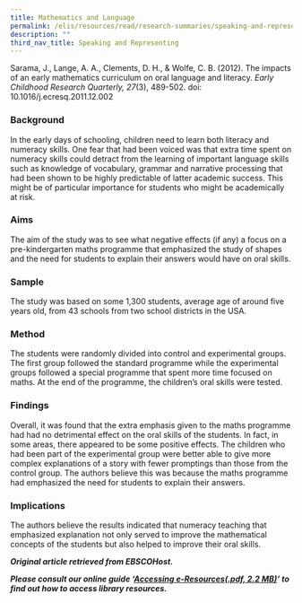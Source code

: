 ```yaml
---
title: Mathematics and Language
permalink: /elis/resources/read/research-summaries/speaking-and-representing/mathematics-and-language/
description: ""
third_nav_title: Speaking and Representing
---
```

Sarama, J., Lange, A. A., Clements, D. H., & Wolfe, C. B. (2012). The impacts of an early mathematics curriculum on oral language and literacy. _Early Childhood Research Quarterly, 27_(3), 489-502. doi: 10.1016/j.ecresq.2011.12.002

### Background

In the early days of schooling, children need to learn both literacy and numeracy skills. One fear that had been voiced was that extra time spent on numeracy skills could detract from the learning of important language skills such as knowledge of vocabulary, grammar and narrative processing that had been shown to be highly predictable of latter academic success. This might be of particular importance for students who might be academically at risk.

### Aims

The aim of the study was to see what negative effects (if any) a focus on a pre-kindergarten maths programme that emphasized the study of shapes and the need for students to explain their answers would have on oral skills.

### Sample

The study was based on some 1,300 students, average age of around five years old, from 43 schools from two school districts in the USA.

### Method

The students were randomly divided into control and experimental groups. The first group followed the standard programme while the experimental groups followed a special programme that spent more time focused on maths. At the end of the programme, the children’s oral skills were tested.

### Findings

Overall, it was found that the extra emphasis given to the maths programme had had no detrimental effect on the oral skills of the students. In fact, in some areas, there appeared to be some positive effects. The children who had been part of the experimental group were better able to give more complex explanations of a story with fewer promptings than those from the control group. The authors believe this was because the maths programme had emphasized the need for students to explain their answers.

### Implications

The authors believe the results indicated that numeracy teaching that emphasized explanation not only served to improve the mathematical concepts of the students but also helped to improve their oral skills.


_**Original article retrieved from EBSCOHost.**_  

_**Please consult our online guide ‘**__**[Accessing e-Resources(.pdf, 2.2 MB)](https://academyofsingaporeteachers-moe-edu-sg-admin.cwp.sg/elis/resources/read/research-summaries/speaking-and-representing/18e45074-6b1b-4ac7-811f-1a8da16c4f81 "Accessing e-Resources")**__**’ to find out how to access library resources.**_